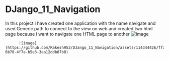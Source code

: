 # DJango_11_Navigation

In this project i have created one application with the name navigate
and used Generic path to connect to the view on web
and created two html page because i want to navigate one HTML page to another
          ![image](https://github.com/Rakesh953/DJango_11_Navigation/assets/114344426/bcf730a9-21c1-470b-8be6-89411a5ebb83)

          ![image](https://github.com/Rakesh953/DJango_11_Navigation/assets/114344426/ffafdd07-6b78-4f7a-b5e3-3aa12ddb67b8)

